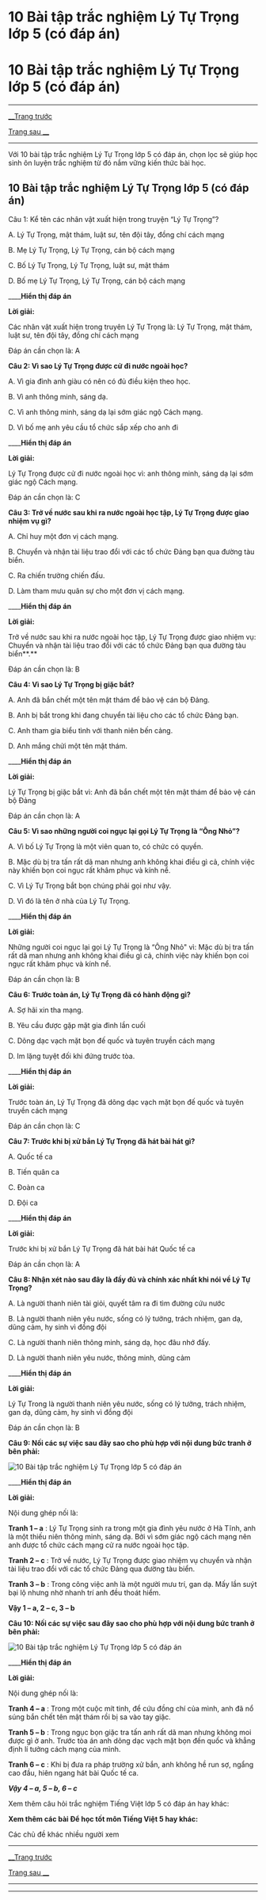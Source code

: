 # 10 Bài tập trắc nghiệm Lý Tự Trọng lớp 5 (có đáp án)

# 10 Bài tập trắc nghiệm Lý Tự Trọng lớp 5 (có đáp án)

* * *

[__Trang trước](https://vietjack.com/tieng-viet-lop-5/bai-tap-trac-nghiem-tieng-viet-lop-5.jsp)

[Trang sau __](https://vietjack.com/tieng-viet-lop-5/bai-tap-trac-nghiem-tieng-viet-lop-5.jsp)

* * *

Với 10 bài tập trắc nghiệm Lý Tự Trọng lớp 5 có đáp án, chọn lọc sẽ giúp học sinh ôn luyện trắc nghiệm từ đó nắm vững kiến thức bài học.

## 10 Bài tập trắc nghiệm Lý Tự Trọng lớp 5 (có đáp án)

Câu 1: Kể tên các nhân vật xuất hiện trong truyện “Lý Tự Trọng”?

A. Lý Tự Trọng, mật thám, luật sư, tên đội tây, đồng chí cách mạng

B. Mẹ Lý Tự Trọng, Lý Tự Trọng, cán bộ cách mạng

C. Bố Lý Tự Trọng, Lý Tự Trọng, luật sư, mật thám

D. Bố mẹ Lý Tự Trọng, Lý Tự Trọng, cán bộ cách mạng

____**Hiển thị đáp án**

**Lời giải:**

Các nhân vật xuất hiện trong truyên Lý Tự Trọng là: Lý Tự Trọng, mật thám, luật sư, tên đội tây, đồng chí cách mạng

Đáp án cần chọn là: A

**Câu 2: Vì sao Lý Tự Trọng được cử đi nước ngoài học?**

A. Vì gia đình anh giàu có nên có đủ điều kiện theo học.

B. Vì anh thông minh, sáng dạ.

C. Vì anh thông minh, sáng dạ lại sớm giác ngộ Cách mạng.

D. Vì bố mẹ anh yêu cầu tổ chức sắp xếp cho anh đi

____**Hiển thị đáp án**

**Lời giải:**

Lý Tự Trọng được cử đi nước ngoài học vì: anh thông minh, sáng dạ lại sớm giác ngộ Cách mạng.

Đáp án cần chọn là: C

**Câu 3: Trở về nước sau khi ra nước ngoài học tập, Lý Tự Trọng được giao nhiệm vụ gì?**

A. Chỉ huy một đơn vị cách mạng.

B. Chuyển và nhận tài liệu trao đổi với các tổ chức Đảng bạn qua đường tàu biển.

C. Ra chiến trường chiến đấu.

D. Làm tham mưu quân sự cho một đơn vị cách mạng.

____**Hiển thị đáp án**

**Lời giải:**

Trở về nước sau khi ra nước ngoài học tập, Lý Tự Trọng được giao nhiệm vụ: Chuyển và nhận tài liệu trao đổi với các tổ chức Đảng bạn qua đường tàu biển**.**

Đáp án cần chọn là: B

**Câu 4: Vì sao Lý Tự Trọng bị giặc bắt?**

A. Anh đã bắn chết một tên mật thám để bảo vệ cán bộ Đảng.

B. Anh bị bắt trong khi đang chuyển tài liệu cho các tổ chức Đảng bạn.

C. Anh tham gia biểu tình với thanh niên bến cảng.

D. Anh mắng chửi một tên mật thám.

____**Hiển thị đáp án**

**Lời giải:**

Lý Tự Trọng bị giặc bắt vì: Anh đã bắn chết một tên mật thám để bảo vệ cán bộ Đảng

Đáp án cần chọn là: A

**Câu 5: Vì sao những người coi ngục lại gọi Lý Tự Trọng là “Ông Nhỏ”?**

A. Vì bố Lý Tự Trọng là một viên quan to, có chức có quyền.

B. Mặc dù bị tra tấn rất dã man nhưng anh không khai điều gì cả, chính việc này khiến bọn coi ngục rất khâm phục và kính nể.

C. Vì Lý Tự Trọng bắt bọn chúng phải gọi như vậy.

D. Vì đó là tên ở nhà của Lý Tự Trọng.

____**Hiển thị đáp án**

**Lời giải:**

Những người coi ngục lại gọi Lý Tự Trọng là “Ông Nhỏ" vì: Mặc dù bị tra tấn rất dã man nhưng anh không khai điều gì cả, chính việc này khiến bọn coi ngục rất khâm phục và kính nể.

Đáp án cần chọn là: B

**Câu 6: Trước toàn án, Lý Tự Trọng đã có hành động gì?**

A. Sợ hãi xin tha mạng.

B. Yêu cầu được gặp mặt gia đình lần cuối

C. Dõng dạc vạch mặt bọn đế quốc và tuyên truyền cách mạng

D. Im lặng tuyệt đối khi đứng trước tòa.

____**Hiển thị đáp án**

**Lời giải:**

Trước toàn án, Lý Tự Trọng đã dõng dạc vạch mặt bọn đế quốc và tuyên truyền cách mạng

Đáp án cần chọn là: C

**Câu 7: Trước khi bị xử bắn Lý Tự Trọng đã hát bài hát gì?**

A. Quốc tế ca

B. Tiến quân ca

C. Đoàn ca

D. Đội ca

____**Hiển thị đáp án**

**Lời giải:**

Trước khi bị xử bắn Lý Tự Trọng đã hát bài hát Quốc tế ca

Đáp án cần chọn là: A

**Câu 8: Nhận xét nào sau đây là đầy đủ và chính xác nhất khi nói về Lý Tự Trọng?**

A. Là người thanh niên tài giỏi, quyết tâm ra đi tìm đường cứu nước

B. Là người thanh niên yêu nước, sống có lý tưởng, trách nhiệm, gan dạ, dũng cảm, hy sinh vì đồng đội

C. Là người thanh niên thông minh, sáng dạ, học đâu nhớ đấy.

D. Là người thanh niên yêu nước, thông minh, dũng cảm

____**Hiển thị đáp án**

**Lời giải:**

Lý Tự Trong là người thanh niên yêu nước, sống có lý tưởng, trách nhiệm, gan dạ, dũng cảm, hy sinh vì đồng đội

Đáp án cần chọn là: B

**Câu 9: Nối các sự việc sau đây sao cho phù hợp với nội dung bức tranh ở bên phải:**

![10 Bài tập trắc nghiệm Lý Tự Trọng lớp 5 có đáp án](https://vietjack.com/tieng-viet-lop-5/images/trac-nghiem-ke-chuyen-ly-tu-trong-115347.PNG)

____**Hiển thị đáp án**

**Lời giải:**

Nội dung ghép nối là:

**Tranh 1 – a** : Lý Tự Trọng sinh ra trong một gia đình yêu nước ở Hà Tĩnh, anh là một thiếu niên thông minh, sáng dạ. Bởi vì sớm giác ngộ cách mạng nên anh được tổ chức cách mạng cử ra nước ngoài học tập.

**Tranh 2 – c** : Trở về nước, Lý Tự Trọng được giao nhiệm vụ chuyển và nhận tài liệu trao đổi với các tổ chức Đảng qua đường tàu biển.

**Tranh 3 – b** : Trong công việc anh là một người mưu trí, gan dạ. Mấy lần suýt bại lộ nhưng nhờ nhanh trí anh đều thoát hiểm.

**Vậy 1 – a, 2 – c, 3 – b**

**Câu 10: Nối các sự việc sau đây sao cho phù hợp với nội dung bức tranh ở bên phải:**

![10 Bài tập trắc nghiệm Lý Tự Trọng lớp 5 có đáp án](https://vietjack.com/tieng-viet-lop-5/images/trac-nghiem-ke-chuyen-ly-tu-trong-115348.PNG)

____**Hiển thị đáp án**

**Lời giải:**

Nội dung ghép nối là:

**Tranh 4 – a** : Trong một cuộc mít tinh, để cứu đồng chí của mình, anh đã nổ súng bắn chết tên mật thám rồi bị sa vào tay giặc.

**Tranh 5 – b** : Trong ngục bọn giặc tra tấn anh rất dã man nhưng không moi được gì ở anh. Trước tòa án anh dõng dạc vạch mặt bọn đến quốc và khẳng định lí tưởng cách mạng của mình.

**Tranh 6 – c** : Khi bị đưa ra pháp trường xử bắn, anh không hề run sợ, ngẩng cao đầu, hiên ngang hát bài Quốc tế ca.

**_Vậy 4 – a, 5 – b, 6 – c_**

Xem thêm câu hỏi trắc nghiệm Tiếng Việt lớp 5 có đáp án hay khác:

**Xem thêm các bài Để học tốt môn Tiếng Việt 5 hay khác:**

Các chủ đề khác nhiều người xem 

* * *

[__Trang trước](https://vietjack.com/tieng-viet-lop-5/bai-tap-trac-nghiem-tieng-viet-lop-5.jsp)

[Trang sau __](https://vietjack.com/tieng-viet-lop-5/bai-tap-trac-nghiem-tieng-viet-lop-5.jsp)

* * *

* * *
